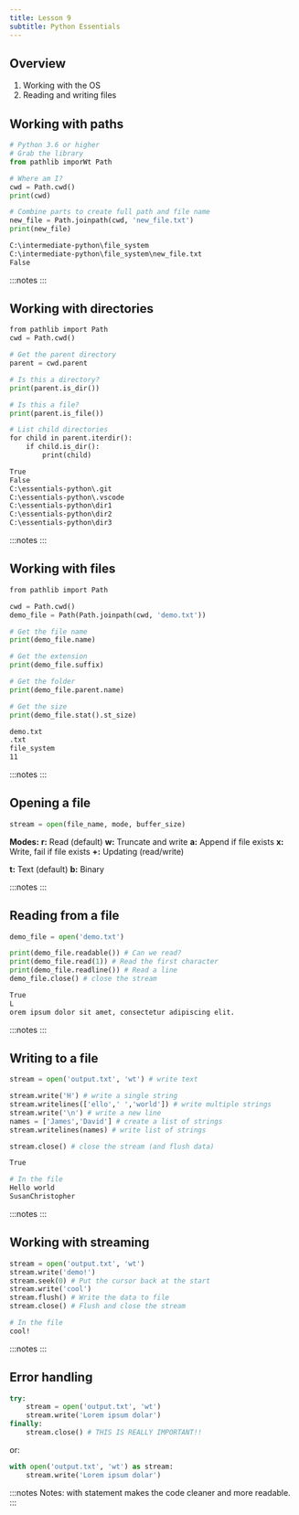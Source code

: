```yaml
---
title: Lesson 9
subtitle: Python Essentials
---
```


## Overview

1. Working with the OS
1. Reading and writing files

## Working with paths

```python
# Python 3.6 or higher
# Grab the library
from pathlib imporWt Path

# Where am I?
cwd = Path.cwd()
print(cwd)

# Combine parts to create full path and file name
new_file = Path.joinpath(cwd, 'new_file.txt')
print(new_file)
```

```bash
C:\intermediate-python\file_system
C:\intermediate-python\file_system\new_file.txt
False
```

:::notes
:::

## Working with directories

```python
from pathlib import Path
cwd = Path.cwd()

# Get the parent directory
parent = cwd.parent

# Is this a directory?
print(parent.is_dir())

# Is this a file?
print(parent.is_file())

# List child directories
for child in parent.iterdir():
    if child.is_dir():
        print(child)
```

```bash
True
False
C:\essentials-python\.git
C:\essentials-python\.vscode
C:\essentials-python\dir1
C:\essentials-python\dir2
C:\essentials-python\dir3
```

:::notes
:::

## Working with files

```python
from pathlib import Path

cwd = Path.cwd()
demo_file = Path(Path.joinpath(cwd, 'demo.txt'))

# Get the file name
print(demo_file.name)

# Get the extension
print(demo_file.suffix)

# Get the folder
print(demo_file.parent.name)

# Get the size
print(demo_file.stat().st_size)
```

```bash
demo.txt
.txt
file_system
11
```

:::notes
:::

## Opening a file

```python
stream = open(file_name, mode, buffer_size)
```

**Modes:**
**r:** Read (default)
**w:** Truncate and write
**a:** Append if file exists
**x:** Write, fail if file exists
**+:** Updating (read/write)

**t:** Text (default)
**b:** Binary

:::notes
:::

## Reading from a file

```python
demo_file = open('demo.txt')

print(demo_file.readable()) # Can we read?
print(demo_file.read(1)) # Read the first character
print(demo_file.readline()) # Read a line
demo_file.close() # close the stream
```

```bash
True
L
orem ipsum dolor sit amet, consectetur adipiscing elit.
```

:::notes
:::

## Writing to a file

```python
stream = open('output.txt', 'wt') # write text

stream.write('H') # write a single string
stream.writelines(['ello',' ','world']) # write multiple strings
stream.write('\n') # write a new line
names = ['James','David'] # create a list of strings
stream.writelines(names) # write list of strings 

stream.close() # close the stream (and flush data)
```

```bash
True

# In the file
Hello world
SusanChristopher
```

:::notes
:::

## Working with streaming

```python
stream = open('output.txt', 'wt')
stream.write('demo!')
stream.seek(0) # Put the cursor back at the start
stream.write('cool')
stream.flush() # Write the data to file
stream.close() # Flush and close the stream
```

```bash
# In the file
cool!
```

:::notes
:::

## Error handling

```python
try:
	stream = open('output.txt', 'wt')
	stream.write('Lorem ipsum dolar')
finally:
	stream.close() # THIS IS REALLY IMPORTANT!!
```

or:

```python
with open('output.txt', 'wt') as stream:
    stream.write('Lorem ipsum dolar')
```

:::notes
Notes:
with statement makes the code cleaner and more readable.
:::

